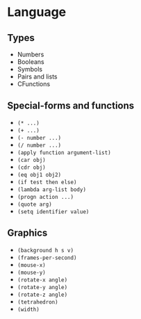 Language
========

Types
-----

- Numbers
- Booleans
- Symbols
- Pairs and lists
- CFunctions

Special-forms and functions
---------------------------

- `(* ...)`
- `(+ ...)`
- `(- number ...)`
- `(/ number ...)`
- `(apply function argument-list)`
- `(car obj)`
- `(cdr obj)`
- `(eq obj1 obj2)`
- `(if test then else)`
- `(lambda arg-list body)`
- `(progn action ...)`
- `(quote arg)`
- `(setq identifier value)`

Graphics
--------

- `(background h s v)`
- `(frames-per-second)`
- `(mouse-x)`
- `(mouse-y)`
- `(rotate-x angle)`
- `(rotate-y angle)`
- `(rotate-z angle)`
- `(tetrahedron)`
- `(width)`
